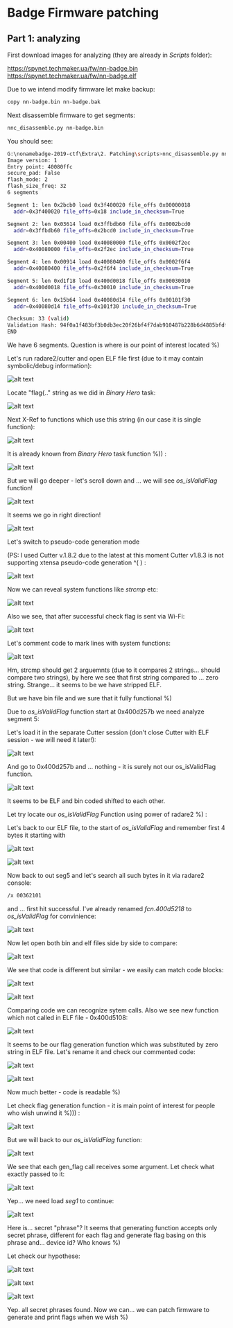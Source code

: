# Badge Firmware patching

## Part 1: analyzing

First download images for analyzing (they are already in *Scripts* folder):

https://spynet.techmaker.ua/fw/nn-badge.bin
https://spynet.techmaker.ua/fw/nn-badge.elf

Due to we intend modify firmware let make backup:

```bash
copy nn-badge.bin nn-badge.bak
```

Next disassemble firmware to get segments:

```bash
nnc_disassemble.py nn-badge.bin
```

You should see:

```bash
G:\nonamebadge-2019-ctf\Extra\2. Patching\scripts>nnc_disassemble.py nn-badge.bin
Image version: 1
Entry point: 40080ffc
secure_pad: False
flash_mode: 2
flash_size_freq: 32
6 segments

Segment 1: len 0x2bcb0 load 0x3f400020 file_offs 0x00000018
  addr=0x3f400020 file_offs=0x18 include_in_checksum=True

Segment 2: len 0x03614 load 0x3ffbdb60 file_offs 0x0002bcd0
  addr=0x3ffbdb60 file_offs=0x2bcd0 include_in_checksum=True

Segment 3: len 0x00400 load 0x40080000 file_offs 0x0002f2ec
  addr=0x40080000 file_offs=0x2f2ec include_in_checksum=True

Segment 4: len 0x00914 load 0x40080400 file_offs 0x0002f6f4
  addr=0x40080400 file_offs=0x2f6f4 include_in_checksum=True

Segment 5: len 0xd1f18 load 0x400d0018 file_offs 0x00030010
  addr=0x400d0018 file_offs=0x30010 include_in_checksum=True

Segment 6: len 0x15b64 load 0x40080d14 file_offs 0x00101f30
  addr=0x40080d14 file_offs=0x101f30 include_in_checksum=True

Checksum: 33 (valid)
Validation Hash: 94f0a1f483bf3b0db3ec20f26bf4f7dab910487b228b6d4885bfdf79562074f5 (valid)
END
```

We have 6 segments. Question is where is our point of interest located %)

Let's run radare2/cutter and open ELF file first (due to it may contain symbolic/debug information):

![alt text](img/00.png "")

Locate "flag{.." string as we did in *Binary Hero* task:

![alt text](img/01.png "")

Next X-Ref to functions which use this string (in our case it is single function):

![alt text](img/02.png "")

It is already known from *Binary Hero* task function %)) :

![alt text](img/03.png "")

But we will go deeper - let's scroll down and ... we will see *os_isValidFlag* function!

![alt text](img/04.png "")

It seems we go in right direction!

![alt text](img/05.png "")

Let's switch to pseudo-code generation mode 

(PS: I used Cutter v.1.8.2 due to the latest at this moment Cutter v1.8.3 is not supporting xtensa pseudo-code generation ^( ) :

![alt text](img/06.png "")

Now we can reveal system functions like *strcmp* etc:

![alt text](img/07.png "")

Also we see, that after successful check flag is sent via Wi-Fi:

![alt text](img/08.png "")

Let's comment code to mark lines with system functions:

![alt text](img/09.png "")

Hm, strcmp should get 2 arguemnts (due to it compares 2 strings... should compare two strings), by here we see that first string compared to ... zero string. Strange... it seems to be we have stripped ELF.

But we have bin file and we sure that it fully functional %)

Due to *os_isValidFlag* function start at 0x400d257b we need analyze segment 5:

Let's load it in the separate Cutter session (don't close Cutter with ELF session - we will need it later!):

![alt text](img/10_0.png "")

And go to 0x400d257b and ... nothing - it is surely not our os_isValidFlag function.

![alt text](img/10_1.png "")

It seems to be ELF and bin coded shifted to each other.

Let try locate our *os_isValidFlag* Function using power of radare2 %) :

Let's back to our ELF file, to the start of *os_isValidFlag* and remember first 4 bytes it starting with

![alt text](img/10_2.png "")

![alt text](img/10_3.png "")

Now back to out seg5 and let's search all such bytes in it via radare2 console:

```bash
/x 00362101 
```
and ... first hit successful. I've already renamed *fcn.400d5218* to *os_isValidFlag* for convinience:

![alt text](img/10_9.png "")

Now let open both bin and elf files side by side to compare:

![alt text](img/11.png "")

We see that code is different but similar - we easily can match code blocks:

![alt text](img/12.png "")

![alt text](img/13.png "")

Comparing code we can recognize sytem calls.
Also we see new function which not called in ELF file - 0x400d5108:

![alt text](img/14.png "")

It seems to be our flag generation function which was substituted by zero string in ELF file. Let's rename it and check our commented code:

![alt text](img/15.png "")

![alt text](img/16.png "")

Now much better - code is readable %) 

Let check flag generation function - it is main point of interest for people who wish unwind it %))) :

![alt text](img/17.png "")

But we will back to our *os_isValidFlag* function:

![alt text](img/18.png "")

We see that each gen_flag call receives some argument. Let check what exactly passed to it:

![alt text](img/19.png "")

Yep... we need load *seg1* to continue:

![alt text](img/20.png "")

Here is... secret "phrase"?
It seems that generating function accepts only secret phrase, different for each flag and generate flag basing on this phrase and... device id? Who knows %)

Let check our hypothese:

![alt text](img/21.png "")

![alt text](img/22.png "")

![alt text](img/23.png "")

Yep. all secret phrases found.
Now we can... we can patch firmware to generate and print flags when we wish %) 
